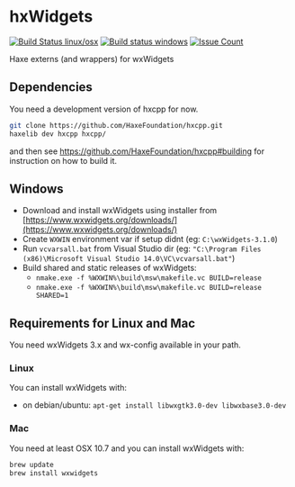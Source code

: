 # hxWidgets

[![Build Status linux/osx](https://img.shields.io/travis/ianharrigan/hxWidgets.svg?maxAge=2592000?style=plastic)](https://travis-ci.org/ianharrigan/hxWidgets)
[![Build status windows](https://ci.appveyor.com/api/projects/status/ura3uv2fsf2gjml0?svg=true)](https://ci.appveyor.com/project/ibilon/hxwidgets)
[![Issue Count](https://img.shields.io/codeclimate/issues/github/ianharrigan/hxWidgets.svg?maxAge=2592000?style=plastic)](https://codeclimate.com/github/ianharrigan/hxWidgets/issues)

Haxe externs (and wrappers) for wxWidgets

## Dependencies

You need a development version of hxcpp for now.

```bash
git clone https://github.com/HaxeFoundation/hxcpp.git
haxelib dev hxcpp hxcpp/
```

and then see <https://github.com/HaxeFoundation/hxcpp#building> for
instruction on how to build it.

## Windows

* Download and install wxWidgets using installer from [https://www.wxwidgets.org/downloads/](https://www.wxwidgets.org/downloads/)
* Create `WXWIN` environment var if setup didnt (eg: `C:\wxWidgets-3.1.0`)
* Run `vcvarsall.bat` from Visual Studio dir
  (eg: `"C:\Program Files (x86)\Microsoft Visual Studio 14.0\VC\vcvarsall.bat"`)
* Build shared and static releases of wxWidgets:
  * `nmake.exe -f %WXWIN%\build\msw\makefile.vc BUILD=release`
  * `nmake.exe -f %WXWIN%\build\msw\makefile.vc BUILD=release SHARED=1`

## Requirements for Linux and Mac

You need wxWidgets 3.x and wx-config available in your path.

### Linux

You can install wxWidgets with:

* on debian/ubuntu: `apt-get install libwxgtk3.0-dev libwxbase3.0-dev`

### Mac

You need at least OSX 10.7 and you can install wxWidgets with:

```bash
brew update
brew install wxwidgets
```
